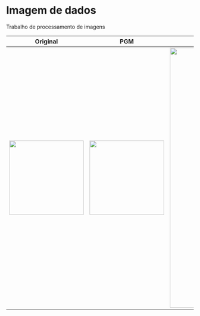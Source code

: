 # Imagem de dados
Trabalho de processamento de imagens

Original            |  PGM            |  Resultado
:-------------------------:|:-------------------------:|:-------------------------:
<img src="https://user-images.githubusercontent.com/91095520/187236053-b728439b-ccd3-4712-a45b-9180f80cc631.jpg" width="200">  |  <img src="https://user-images.githubusercontent.com/91095520/187236865-ddda98d5-17df-4d03-93b8-91dac48bc423.png" width="200">  |  <img src="https://user-images.githubusercontent.com/91095520/187236860-e0b89791-3032-4fcb-85d3-e9b4e70a891e.png" width="700">
